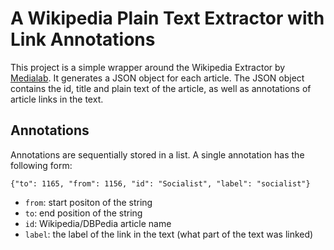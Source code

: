 # A Wikipedia Plain Text Extractor with Link Annotations

This project is a simple wrapper around the Wikipedia Extractor by [Medialab](http://medialab.di.unipi.it/wiki/Wikipedia_Extractor). It generates a JSON object for each article. The JSON object contains the id, title and plain text of the article, as well as annotations of article links in the text.

## Annotations

Annotations are sequentially stored in a list. A single annotation has the following form:

	{"to": 1165, "from": 1156, "id": "Socialist", "label": "socialist"}
	
* `from`: start positon of the string
* `to`: end position of the string
* `id`: Wikipedia/DBPedia article name
* `label`: the label of the link in the text (what part of the text was linked)

